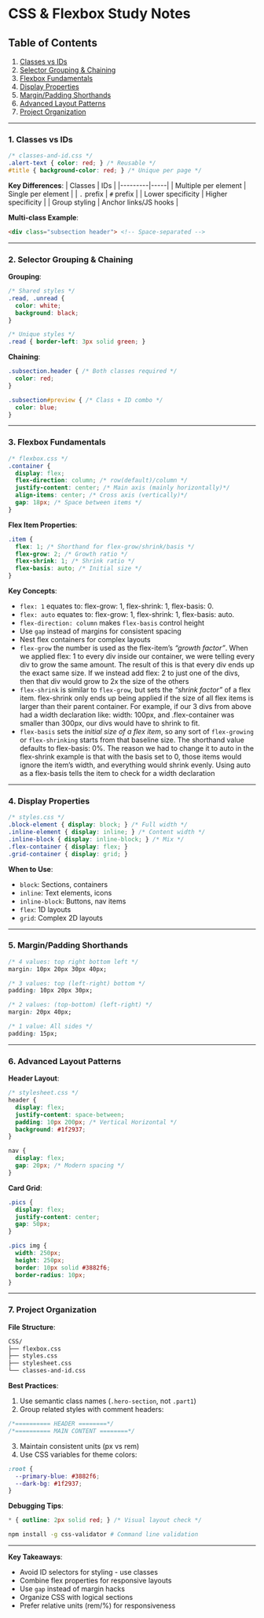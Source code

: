 # CSS & Flexbox Study Notes

## Table of Contents
1. [Classes vs IDs](#1-classes-vs-ids)
2. [Selector Grouping & Chaining](#2-selector-grouping--chaining)
3. [Flexbox Fundamentals](#3-flexbox-fundamentals)
4. [Display Properties](#4-display-properties)
5. [Margin/Padding Shorthands](#5-marginpadding-shorthands)
6. [Advanced Layout Patterns](#6-advanced-layout-patterns)
7. [Project Organization](#7-project-organization)

---

### 1. Classes vs IDs
```css
/* classes-and-id.css */
.alert-text { color: red; } /* Reusable */
#title { background-color: red; } /* Unique per page */
```
**Key Differences**:
| Classes | IDs |
|---------|-----|
| Multiple per element | Single per element |
| `.` prefix | `#` prefix |
| Lower specificity | Higher specificity |
| Group styling | Anchor links/JS hooks |

**Multi-class Example**:
```html
<div class="subsection header"> <!-- Space-separated -->
```

---

### 2. Selector Grouping & Chaining
**Grouping**:
```css
/* Shared styles */
.read, .unread {
  color: white;
  background: black;
}

/* Unique styles */
.read { border-left: 3px solid green; }
```
**Chaining**:
```css
.subsection.header { /* Both classes required */
  color: red;
}

.subsection#preview { /* Class + ID combo */
  color: blue;
}
```

---

### 3. Flexbox Fundamentals
```css
/* flexbox.css */
.container {
  display: flex;
  flex-direction: column; /* row(default)/column */
  justify-content: center; /* Main axis (mainly horizontally)*/
  align-items: center; /* Cross axis (vertically)*/
  gap: 18px; /* Space between items */
}
```
**Flex Item Properties**:
```css
.item {
  flex: 1; /* Shorthand for flex-grow/shrink/basis */
  flex-grow: 2; /* Growth ratio */
  flex-shrink: 1; /* Shrink ratio */
  flex-basis: auto; /* Initial size */
}
```
**Key Concepts**:
- `flex: 1` equates to: flex-grow: 1, flex-shrink: 1, flex-basis: 0.
- `flex: auto` equates to: flex-grow: 1, flex-shrink: 1, flex-basis: auto.
- `flex-direction: column` makes `flex-basis` control height
- Use `gap` instead of margins for consistent spacing
- Nest flex containers for complex layouts
- `flex-grow` the number is used as the flex-item’s *“growth factor”*. 
    When we applied flex: 1 to every div inside our container, 
    we were telling every div to grow the same amount. 
    The result of this is that every div ends up the exact same size. 
    If we instead add flex: 2 to just one of the divs, 
    then that div would grow to 2x the size of the others
- `flex-shrink` is similar to `flex-grow`, but sets the *“shrink factor”* of a flex item. 
    flex-shrink only ends up being applied if the size of all flex items is larger than their parent container. 
    For example, if our 3 divs from above had a width declaration like: width: 100px, 
    and .flex-container was smaller than 300px, our divs would have to shrink to fit.
- `flex-basis` sets the *initial size of a flex item*, 
    so any sort of `flex-growing` or `flex-shrinking` starts from that baseline size. 
    The shorthand value defaults to flex-basis: 0%. 
        The reason we had to change it to auto in the flex-shrink 
        example is that with the basis set to 0, 
        those items would ignore the item’s width, 
        and everything would shrink evenly. 
        Using auto as a flex-basis tells the item to check for a width declaration

---

### 4. Display Properties
```css
/* styles.css */
.block-element { display: block; } /* Full width */
.inline-element { display: inline; } /* Content width */
.inline-block { display: inline-block; } /* Mix */
.flex-container { display: flex; }
.grid-container { display: grid; }
```
**When to Use**:
- `block`: Sections, containers
- `inline`: Text elements, icons
- `inline-block`: Buttons, nav items
- `flex`: 1D layouts
- `grid`: Complex 2D layouts

---

### 5. Margin/Padding Shorthands
```css
/* 4 values: top right bottom left */
margin: 10px 20px 30px 40px;

/* 3 values: top (left-right) bottom */
padding: 10px 20px 30px;

/* 2 values: (top-bottom) (left-right) */
margin: 20px 40px;

/* 1 value: All sides */
padding: 15px;
```

---

### 6. Advanced Layout Patterns
**Header Layout**:
```css
/* stylesheet.css */
header {
  display: flex;
  justify-content: space-between;
  padding: 10px 200px; /* Vertical Horizontal */
  background: #1f2937;
}

nav {
  display: flex;
  gap: 20px; /* Modern spacing */
}
```
**Card Grid**:
```css
.pics {
  display: flex;
  justify-content: center;
  gap: 50px;
}

.pics img {
  width: 250px;
  height: 250px;
  border: 10px solid #3882f6;
  border-radius: 10px;
}
```

---

### 7. Project Organization
**File Structure**:
```bash
CSS/
├── flexbox.css
├── styles.css
├── stylesheet.css
└── classes-and-id.css
```
**Best Practices**:
1. Use semantic class names (`.hero-section`, not `.part1`)
2. Group related styles with comment headers:
```css
/*========== HEADER ========*/
/*========== MAIN CONTENT ========*/
```
3. Maintain consistent units (px vs rem)
4. Use CSS variables for theme colors:
```css
:root {
  --primary-blue: #3882f6;
  --dark-bg: #1f2937;
}
```

**Debugging Tips**:
```css
* { outline: 2px solid red; } /* Visual layout check */
```
```bash
npm install -g css-validator # Command line validation
```

--- 

**Key Takeaways**:
- Avoid ID selectors for styling - use classes
- Combine flex properties for responsive layouts
- Use `gap` instead of margin hacks
- Organize CSS with logical sections
- Prefer relative units (rem/%) for responsiveness
